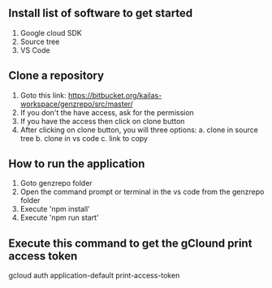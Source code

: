 ## Install list of software to get started
1. Google cloud SDK
2. Source tree
3. VS Code

## Clone a repository

1. Goto this link: https://bitbucket.org/kailas-workspace/genzrepo/src/master/
2. If you don't the have access, ask for the permission
3. If you have the access then click on clone button
4. After clicking on clone button, you will three options:
    a. clone in source tree
    b. clone in vs code
    c. link to copy

## How to run the application
1. Goto genzrepo folder
2. Open the command prompt or terminal in the vs code from the genzrepo folder
3. Execute 'npm install'
4. Execute 'npm run start'

## Execute this command to get the gClound print access token
gcloud auth application-default print-access-token
